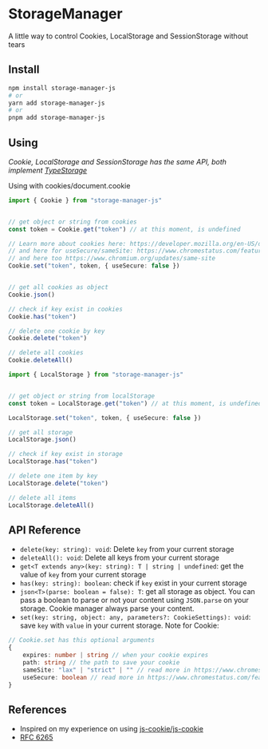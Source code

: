 # StorageManager

A little way to control Cookies, LocalStorage and SessionStorage without tears

## Install

```bash
npm install storage-manager-js
# or
yarn add storage-manager-js
# or
pnpm add storage-manager-js
```

## Using

*Cookie, LocalStorage and SessionStorage has the same API, both implement [TypeStorage](https://github.com/g4rcez/storage-manager-js/blob/master/src/types.ts#L9)*

Using with cookies/document.cookie

```typescript
import { Cookie } from "storage-manager-js"


// get object or string from cookies
const token = Cookie.get("token") // at this moment, is undefined

// Learn more about cookies here: https://developer.mozilla.org/en-US/docs/Web/HTTP/Cookies
// and here for useSecure/sameSite: https://www.chromestatus.com/feature/5088147346030592
// and here too https://www.chromium.org/updates/same-site
Cookie.set("token", token, { useSecure: false })


// get all cookies as object
Cookie.json()

// check if key exist in cookies
Cookie.has("token")

// delete one cookie by key
Cookie.delete("token")

// delete all cookies
Cookie.deleteAll()
```

```typescript
import { LocalStorage } from "storage-manager-js"


// get object or string from localStorage
const token = LocalStorage.get("token") // at this moment, is undefined

LocalStorage.set("token", token, { useSecure: false })

// get all storage
LocalStorage.json()

// check if key exist in storage
LocalStorage.has("token")

// delete one item by key
LocalStorage.delete("token")

// delete all items
LocalStorage.deleteAll()
```

## API Reference

- `delete(key: string): void`: Delete `key` from your current storage
- `deleteAll(): void`: Delete all keys from your current storage
- `get<T extends any>(key: string): T | string | undefined`: get the value of `key` from your current storage
- `has(key: string): boolean`: check if `key` exist in your current storage
- `json<T>(parse: boolean = false): T`: get all storage as object. You can pass a boolean to parse or not your content using `JSON.parse` on your storage. Cookie manager always parse your content.
- `set(key: string, object: any, parameters?: CookieSettings): void`: save `key` with `value` in your current storage. Note for Cookie:

```typescript
// Cookie.set has this optional arguments
{
	expires: number | string // when your cookie expires
	path: string // the path to save your cookie
	sameSite: "lax" | "strict" | "" // read more in https://www.chromestatus.com/feature/5088147346030592
	useSecure: boolean // read more in https://www.chromestatus.com/feature/5088147346030592
}
```

## References

* Inspired on my experience on using [js-cookie/js-cookie](https://github.com/js-cookie/js-cookie)
* [RFC 6265](https://tools.ietf.org/html/rfc6265)
